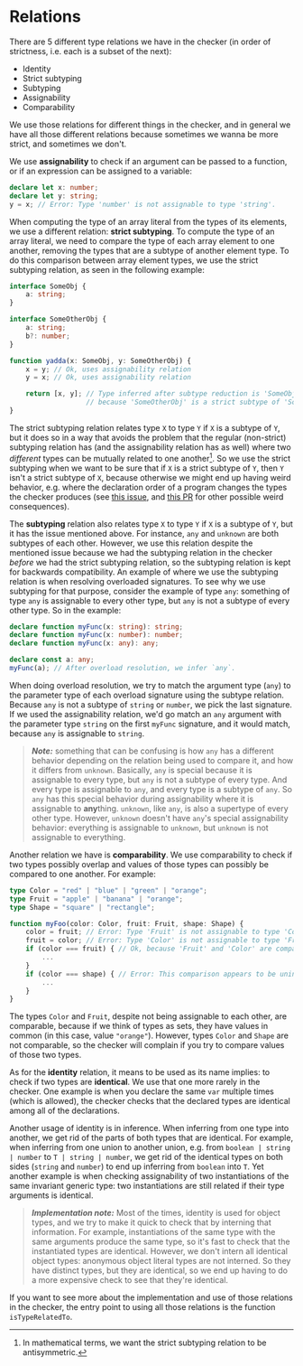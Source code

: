 # Relations

There are 5 different type relations we have in the checker (in order of strictness, i.e. each is a subset of the next):
- Identity
- Strict subtyping
- Subtyping
- Assignability
- Comparability

We use those relations for different things in the checker, and in general we have all those different relations because sometimes we wanna be more strict, and sometimes we don't.

We use **assignability** to check if an argument can be passed to a function, or if an expression can be assigned to a variable:

```ts
declare let x: number;
declare let y: string;
y = x; // Error: Type 'number' is not assignable to type 'string'.
```

When computing the type of an array literal from the types of its elements, we use a different relation: **strict subtyping**. To compute the type of an array literal, we need to compare the type of each array element to one another, removing the types that are a subtype of another element type. To do this comparison between array element types, we use the strict subtyping relation, as seen in the following example:

```ts
interface SomeObj {
    a: string;
}

interface SomeOtherObj {
    a: string;
    b?: number;
}

function yadda(x: SomeObj, y: SomeOtherObj) {
    x = y; // Ok, uses assignability relation
    y = x; // Ok, uses assignability relation

    return [x, y]; // Type inferred after subtype reduction is 'SomeObj[]',
                   // because 'SomeOtherObj' is a strict subtype of 'SomeObj`.
}
```

The strict subtyping relation relates type `X` to type `Y` if `X` is a subtype of `Y`, but it does so in a way that avoids the problem that the regular (non-strict) subtyping relation has (and the assignability relation has as well) where two *different* types can be mutually related to one another[^1]. So we use the strict subtyping when we want to be sure that if `X` is a strict subtype of `Y`, then `Y` isn't a strict subtype of `X`, because otherwise we might end up having weird behavior, e.g. where the declaration order of a program changes the types the checker produces (see [this issue](https://github.com/microsoft/TypeScript/issues/52100), and [this PR](https://github.com/microsoft/TypeScript/pull/52282) for other possible weird consequences).

[^1]: In mathematical terms, we want the strict subtyping relation to be antisymmetric.

The **subtyping** relation also relates type `X` to type `Y` if `X` is a subtype of `Y`, but it has the issue mentioned above. For instance, `any` and `unknown` are both subtypes of each other. However, we use this relation despite the mentioned issue because we had the subtyping relation in the checker *before* we had the strict subtyping relation, so the subtyping relation is kept for backwards compatibility. An example of where we use the subtyping relation is when resolving overloaded signatures. To see why we use subtyping for that purpose, consider the example of type `any`: something of type `any` is assignable to every other type, but `any` is not a subtype of every other type. So in the example:

```ts
declare function myFunc(x: string): string;
declare function myFunc(x: number): number;
declare function myFunc(x: any): any;

declare const a: any;
myFunc(a); // After overload resolution, we infer `any`.
```

When doing overload resolution, we try to match the argument type (`any`) to the parameter type of each overload signature using the subtype relation. Because `any` is not a subtype of `string` or `number`, we pick the last signature. If we used the assignability relation, we'd go match an `any` argument with the parameter type `string` on the first `myFunc` signature, and it would match, because `any` is assignable to `string`.

> **_Note:_** something that can be confusing is how `any` has a different behavior depending on the relation being used to compare it, and how it differs from `unknown`. Basically, `any` is special because it is assignable to every type, but `any` is not a subtype of every type. And every type is assignable to `any`, and every type is a subtype of `any`. So `any` has this special behavior during assignability where it is assignable to **any**thing.
`unknown`, like `any`, is also a supertype of every other type. However, `unknown` doesn't have `any`'s special assignability behavior: everything is assignable to `unknown`, but `unknown` is not assignable to everything.

Another relation we have is **comparability**. We use comparability to check if two types possibly overlap and values of those types can possibly be compared to one another. For example:

```ts
type Color = "red" | "blue" | "green" | "orange";
type Fruit = "apple" | "banana" | "orange";
type Shape = "square" | "rectangle";

function myFoo(color: Color, fruit: Fruit, shape: Shape) {
    color = fruit; // Error: Type 'Fruit' is not assignable to type 'Color'.
    fruit = color; // Error: Type 'Color' is not assignable to type 'Fruit'.
    if (color === fruit) { // Ok, because 'Fruit' and 'Color' are comparable.
        ...
    }
    if (color === shape) { // Error: This comparison appears to be unintentional because the types 'Color' and 'Shape' have no overlap.
        ...
    }
}
```
The types `Color` and `Fruit`, despite not being assignable to each other, are comparable, because if we think of types as sets, they have values in common (in this case, value `"orange"`). However, types `Color` and `Shape` are not comparable, so the checker will complain if you try to compare values of those two types.

As for the **identity** relation, it means to be used as its name implies: to check if two types are **identical**. We use that one more rarely in the checker. One example is when you declare the same `var` multiple times (which is allowed), the checker checks that the declared types are identical among all of the declarations.

Another usage of identity is in inference. When inferring from one type into another, we get rid of the parts of both types that are identical. For example, when inferring from one union to another union, e.g. from `boolean | string | number` to `T | string | number`, we get rid of the identical types on both sides (`string` and `number`) to end up inferring from `boolean` into `T`.
Yet another example is when checking assignability of two instantiations of the same invariant generic type: two instantiations are still related if their type arguments is identical.

> **_Implementation note:_** Most of the times, identity is used for object types, and we try to make it quick to check that by interning that information.
For example, instantiations of the same type with the same arguments produce the same type, so it's fast to check that the instantiated types are identical.
However, we don't intern all identical object types: anonymous object literal types are not interned. So they have distinct types, but they are identical, so we end up having to do a more expensive check to see that they're identical.

If you want to see more about the implementation and use of those relations in the checker, the entry point to using all those relations is the function `isTypeRelatedTo`.